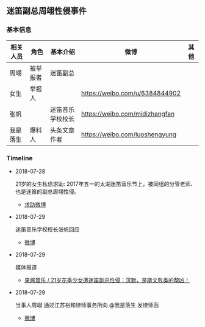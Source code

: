 ## 迷笛副总周翊性侵事件



### 基本信息
| 相关人员 | 角色     | 基本介绍                                              | 微博                           | 其他                                                         |
| -------- | -------- | ----------------------------------------------------- | ------------------------------ | ------------------------------------------------------------ |
| 周翊     | 被举报者 | 迷笛副总   |                                |      |
| 女生     | 举报人   |        | https://weibo.com/u/6384844902 |    |
| 张帆 |  | 迷笛音乐学校校长 | https://weibo.com/midizhangfan | |
| 我是落生 | 爆料人 | 头条文章作者 | https://weibo.com/luoshengyung | |


### Timeline
* 2018-07-28

  21岁的女生私信求助: 2017年五一的太湖迷笛音乐节上，被同组的分管老师、也是迷笛的副总周翊性侵。

  * [求助微博](https://weibo.com/5822334131/GrZtr9aZL)

* 2018-07-29

  迷笛音乐学校校长张帆回应

  * [微博](https://weibo.com/1214520743/Gsb8vEUf0)

* 2018-07-29

  媒体报道

  * [ 果酱音乐 / 21岁花季少女遭迷笛副总性侵：沉默，是斯文败类的帮凶！](http://www.jammyfm.com/p/196902.html)

* 2018-07-29 

  当事人周翊 通过江苏裕和律师事务所向 @我是落生 发律师函 

  * [微博](https://weibo.com/5822334131/GsaVeut8P)